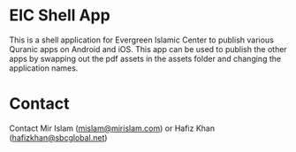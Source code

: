 # EIC Shell App

This is a shell application for Evergreen Islamic Center to publish various Quranic apps on Android and iOS. This app can be used to publish the other apps by swapping out the pdf assets in the assets folder and changing the application names.


# Contact
Contact Mir Islam (mislam@mirislam.com) or Hafiz Khan (hafizkhan@sbcglobal.net)
